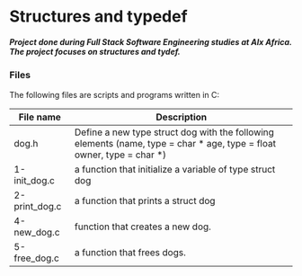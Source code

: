 # Structures and typedef
##### Project done during Full Stack Software Engineering studies at Alx Africa. The project focuses on structures and tydef.

### Files

The following files are scripts and programs written in C:

| File name | Description |
| --- | --- |
| dog.h | Define a new type struct dog with the following elements (name, type = char *   age, type = float  owner, type = char *) |
| 1-init_dog.c | a function that initialize a variable of type struct dog |
| 2-print_dog.c | a function that prints a struct dog |
| 4-new_dog.c |  function that creates a new dog. |
| 5-free_dog.c |  a function that frees dogs. |
